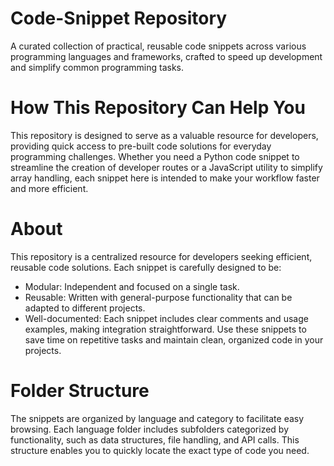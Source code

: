 # Code-Snippet Repository
A curated collection of practical, reusable code snippets across various programming languages and frameworks, crafted to speed up development and simplify common programming tasks.

# How This Repository Can Help You
This repository is designed to serve as a valuable resource for developers, providing quick access to pre-built code solutions for everyday programming challenges. Whether you need a Python code snippet to streamline the creation of developer routes or a JavaScript utility to simplify array handling, each snippet here is intended to make your workflow faster and more efficient.

# About
This repository is a centralized resource for developers seeking efficient, reusable code solutions. Each snippet is carefully designed to be:
- Modular: Independent and focused on a single task.
- Reusable: Written with general-purpose functionality that can be adapted to different projects.
- Well-documented: Each snippet includes clear comments and usage examples, making integration straightforward.
  Use these snippets to save time on repetitive tasks and maintain clean, organized code in your projects.

# Folder Structure
The snippets are organized by language and category to facilitate easy browsing. Each language folder includes subfolders categorized by functionality, such as data structures, file handling, and API calls. This structure enables you to quickly locate the exact type of code you need.


